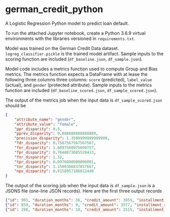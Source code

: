 # german_credit_python
 
A Logistic Regression Python model to predict loan default.

To run the attached Jupyter notebook, create a Python 3.6.9  virtual environments with the libraries versioned in `requirements.txt`.

Model was trained on the German Credit Data dataset.
`logreg_classifier.pickle` is the trained model artifact.
Sample inputs to the scoring function are included (`df_baseline.json`, `df_sample.json`).

Model code includes a metrics function used to compute Group and Bias metrics.
The metrics function expects a DataFrame with at lease the following three columns three columns: `score` (predicted), `label_value` (actual), and `gender` (protected attribute).
Sample inputs to the metrics function are included (`df_baseline_scored.json`, `df_sample_scored.json`).

The output of the metrics job when the input data is `df_sample_scored.json` should be 
```json
{
    "attribute_name": "gender",
    "attribute_value": "female",
    "ppr_disparity": 0.5,
    "pprev_disparity": 0.888888888888889,
    "precision_disparity": 1.3599999999999999,
    "fdr_disparity": 0.7567567567567567,
    "for_disparity": 1.6097560975609757,
    "fpr_disparity": 0.7648073605520413,
    "fnr_disparity": 1.32,
    "tpr_disparity": 0.8976000000000001,
    "tnr_disparity": 1.1500366837857667,
    "npv_disparity": 0.9158957106812448
}
```


The output of the scoring job when the input data is `df_sample.json` is a JSONS file (one-line JSON records). Here are the first three output records
```json
{"id": 993, "duration_months": 36, "credit_amount": 3959, "installment_rate": 4, "present_residence_since": 3, "age_years": 30, "number_existing_credits": 1, "checking_status": "A11", "credit_history": "A32", "purpose": "A42", "savings_account": "A61", "present_employment_since": "A71", "debtors_guarantors": "A101", "property": "A122", "installment_plans": "A143", "housing": "A152", "job": "A174", "number_people_liable": 1, "telephone": "A192", "foreign_worker": "A201", "gender": "male", "label": 0, "predicted_score": 1}
{"id": 859, "duration_months": 9, "credit_amount": 3577, "installment_rate": 1, "present_residence_since": 2, "age_years": 26, "number_existing_credits": 1, "checking_status": "A14", "credit_history": "A32", "purpose": "A40", "savings_account": "A62", "present_employment_since": "A73", "debtors_guarantors": "A103", "property": "A121", "installment_plans": "A143", "housing": "A151", "job": "A173", "number_people_liable": 2, "telephone": "A191", "foreign_worker": "A202", "gender": "male", "label": 0, "predicted_score": 0}
{"id": 298, "duration_months": 18, "credit_amount": 2515, "installment_rate": 3, "present_residence_since": 4, "age_years": 43, "number_existing_credits": 1, "checking_status": "A14", "credit_history": "A32", "purpose": "A42", "savings_account": "A61", "present_employment_since": "A73", "debtors_guarantors": "A101", "property": "A121", "installment_plans": "A143", "housing": "A152", "job": "A173", "number_people_liable": 1, "telephone": "A192", "foreign_worker": "A201", "gender": "male", "label": 0, "predicted_score": 0}
```
